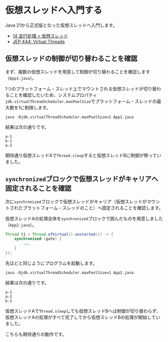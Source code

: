 # 仮想スレッドへ入門する

Java 21から正式版となった仮想スレッドへ入門します。

- [14 並行処理 > 仮想スレッド](https://docs.oracle.com/javase/jp/21/core/virtual-threads.html#GUID-DC4306FC-D6C1-4BCC-AECE-48C32C1A8DAA)
- [JEP 444: Virtual Threads](https://openjdk.org/jeps/444)

## 仮想スレッドの制御が切り替わることを確認

まず、複数の仮想スレッドを用意して制御が切り替わることを確認します（`App1.java`）。

1つのプラットフォーム・スレッド上でマウントされる仮想スレッドが切り替わることを確認したいため、システムプロパティ`jdk.virtualThreadScheduler.maxPoolSize`でプラットフォーム・スレッドの最大数を1に制限します。

```
java -Djdk.virtualThreadScheduler.maxPoolSize=1 App1.java
```

結果は次の通りです。

```
a-1
b-1
a-2
```

期待通り仮想スレッドAで`Thread.sleep`すると仮想スレッドBに制御が移っていました。

## `synchronized`ブロックで仮想スレッドがキャリアへ固定されることを確認

次に`synchronized`ブロックで仮想スレッドがキャリア（仮想スレッドがマウントされたプラットフォーム・スレッドのこと）へ固定されることを確認します。

仮想スレッドAの処理全体を`synchronized`ブロックで囲んだものを用意しました（`App2.java`）。

```java
Thread t1 = Thread.ofVirtual().unstarted(() -> {
    synchronized (gate) {
        ...
    }
});
```

先ほどと同じようにプログラムを起動します。

```
java -Djdk.virtualThreadScheduler.maxPoolSize=1 App2.java
```

結果は次の通りです。

```
a-1
a-2
b-1
```

仮想スレッドAで`Thread.sleep`しても仮想スレッドBへは制御が切り替わらず、仮想スレッドAの処理がすべて完了してから仮想スレッドBの処理が開始していました。

こちらも期待通りの動作です。
